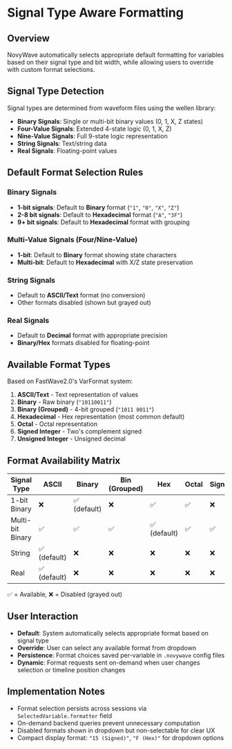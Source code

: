 # Signal Type Aware Formatting

## Overview

NovyWave automatically selects appropriate default formatting for variables based on their signal type and bit width, while allowing users to override with custom format selections.

## Signal Type Detection

Signal types are determined from waveform files using the wellen library:

- **Binary Signals**: Single or multi-bit binary values (0, 1, X, Z states)
- **Four-Value Signals**: Extended 4-state logic (0, 1, X, Z)
- **Nine-Value Signals**: Full 9-state logic representation
- **String Signals**: Text/string data
- **Real Signals**: Floating-point values

## Default Format Selection Rules

### Binary Signals
- **1-bit signals**: Default to **Binary** format (`"1"`, `"0"`, `"X"`, `"Z"`)
- **2-8 bit signals**: Default to **Hexadecimal** format (`"A"`, `"3F"`)
- **9+ bit signals**: Default to **Hexadecimal** format with grouping

### Multi-Value Signals (Four/Nine-Value)
- **1-bit**: Default to **Binary** format showing state characters
- **Multi-bit**: Default to **Hexadecimal** with X/Z state preservation

### String Signals
- Default to **ASCII/Text** format (no conversion)
- Other formats disabled (shown but grayed out)

### Real Signals
- Default to **Decimal** format with appropriate precision
- **Binary/Hex** formats disabled for floating-point

## Available Format Types

Based on FastWave2.0's VarFormat system:

1. **ASCII/Text** - Text representation of values
2. **Binary** - Raw binary (`"10110011"`)
3. **Binary (Grouped)** - 4-bit grouped (`"1011 0011"`)
4. **Hexadecimal** - Hex representation (most common default)
5. **Octal** - Octal representation
6. **Signed Integer** - Two's complement signed
7. **Unsigned Integer** - Unsigned decimal

## Format Availability Matrix

| Signal Type | ASCII | Binary | Bin (Grouped) | Hex | Octal | Signed | Unsigned |
|-------------|-------|--------|---------------|-----|-------|--------|----------|
| 1-bit Binary | ❌ | ✅ (default) | ❌ | ✅ | ✅ | ❌ | ✅ |
| Multi-bit Binary | ✅ | ✅ | ✅ | ✅ (default) | ✅ | ✅ | ✅ |
| String | ✅ (default) | ❌ | ❌ | ❌ | ❌ | ❌ | ❌ |
| Real | ✅ (default) | ❌ | ❌ | ❌ | ❌ | ❌ | ❌ |

✅ = Available, ❌ = Disabled (grayed out)

## User Interaction

- **Default**: System automatically selects appropriate format based on signal type
- **Override**: User can select any available format from dropdown
- **Persistence**: Format choices saved per-variable in `.novywave` config files
- **Dynamic**: Format requests sent on-demand when user changes selection or timeline position changes

## Implementation Notes

- Format selection persists across sessions via `SelectedVariable.formatter` field
- On-demand backend queries prevent unnecessary computation
- Disabled formats shown in dropdown but non-selectable for clear UX
- Compact display format: `"15 (Signed)"`, `"F (Hex)"` for dropdown options
